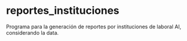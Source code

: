 # reportes_instituciones
Programa para la generación de reportes por instituciones de laboral AI, considerando la data.
